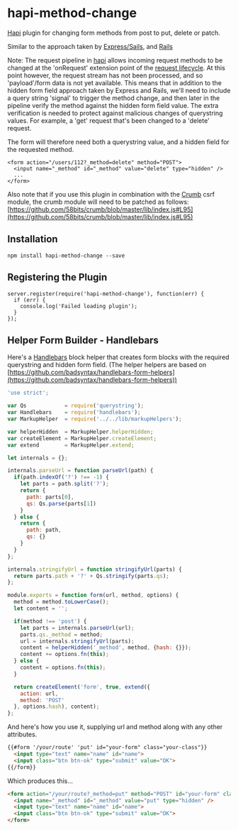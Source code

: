 # hapi-method-change

[Hapi](http://hapijs.com/) plugin for changing form methods from post to put, delete or patch.

Similar to the approach taken by [Express/Sails](https://github.com/expressjs/method-change), and [Rails](http://guides.rubyonrails.org/form_helpers.html#how-do-forms-with-patch-put-or-delete-methods-work-questionmark)

Note: The request pipeline in [hapi](http://hapijs.com/) allows incoming request methods to be changed at the 'onRequest' extension point of the [request lifecycle](http://hapijs.com/api#request-lifecycle). At this point however, the request stream has not been processed, and so 'payload'/form data is not yet available. This means that in addition to the hidden form field approach taken by Express and Rails, we'll need to include a query string 'signal' to trigger the method change, and then later in the pipeline verify the method against the hidden form field value. The extra verification is needed to protect against malicious changes of querystring values. For example, a 'get' request that's been changed to a 'delete' request. 
 
The form will therefore need both a querystring value, and a hidden field for the requested method. 

```
<form action="/users/112?_method=delete" method="POST">
  <input name="_method" id="_method" value="delete" type="hidden" />
  ...
</form>
```

Also note that if you use this plugin in combination with the [Crumb](https://github.com/hapijs/crumb) csrf module, the crumb module will need to be patched as follows: [https://github.com/58bits/crumb/blob/master/lib/index.js#L95](https://github.com/58bits/crumb/blob/master/lib/index.js#L95)

## Installation

`npm install hapi-method-change --save`

## Registering the Plugin
   
    server.register(require('hapi-method-change'), function(err) {
      if (err) {
        console.log('Failed loading plugin');
      }
    });

## Helper Form Builder - Handlebars

Here's a [Handlebars](http://handlebarsjs.com/) block helper that creates form blocks with the required querystring and hidden form field.
(The helper helpers are based on [https://github.com/badsyntax/handlebars-form-helpers](https://github.com/badsyntax/handlebars-form-helpers)) 

```javascript
'use strict';

var Qs            = require('querystring');
var Handlebars    = require('handlebars');
var MarkupHelper  = require('../../lib/markupHelpers');

var helperHidden  = MarkupHelper.helperHidden;
var createElement = MarkupHelper.createElement;
var extend        = MarkupHelper.extend;

let internals = {};

internals.parseUrl = function parseUrl(path) {
  if(path.indexOf('?') !== -1) {
    let parts = path.split('?');
    return {
      path: parts[0],
      qs: Qs.parse(parts[1])
    }
  } else {
    return {
      path: path,
      qs: {}
    }
  }
};

internals.stringifyUrl = function stringifyUrl(parts) {
  return parts.path + '?' + Qs.stringify(parts.qs);
};

module.exports = function form(url, method, options) {
  method = method.toLowerCase();
  let content = '';

  if(method !== 'post') {
    let parts = internals.parseUrl(url);
    parts.qs._method = method;
    url = internals.stringifyUrl(parts);
    content = helperHidden('_method', method, {hash: {}});
    content += options.fn(this);
  } else {
    content = options.fn(this);
  }

  return createElement('form', true, extend({
    action: url,
    method: 'POST'
  }, options.hash), content);
};

```

And here's how you use it, supplying url and method along with any other attributes.

```html
{{#form '/your/route' 'put' id="your-form" class="your-class"}}
  <input type="text" name="name" id="name">
  <input class="btn btn-ok" type="submit" value="OK">
{{/form}}

```

Which produces this...

```html
<form action="/your/route?_method=put" method="POST" id="your-form" class="your-class" >
  <input name="_method" id="_method" value="put" type="hidden" />
  <input type="text" name="name" id="name">
  <input class="btn btn-ok" type="submit" value="OK">
</form>
```